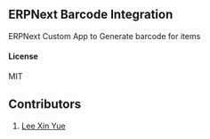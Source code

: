 ## ERPNext Barcode Integration

ERPNext Custom App to Generate barcode for items

#### License

MIT

## Contributors
1. [Lee Xin Yue](https://github.com/leexy0)
